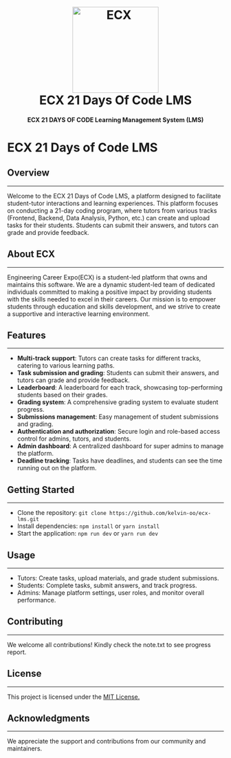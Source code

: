 <h1 align="center">
  <br>
  <a href="https://www.engcareerexpo.com"><img src="https://www.engcareerexpo.com/ecx.svg" alt="ECX" width="200"></a>
  <br>
 ECX 21 Days Of Code LMS
  <br>
</h1>

<h4 align="center">ECX 21 DAYS OF CODE Learning Management System (LMS)</h4>

# ECX 21 Days of Code LMS

## Overview

---

Welcome to the ECX 21 Days of Code LMS, a platform designed to facilitate student-tutor interactions and learning experiences. This platform focuses on conducting a 21-day coding program, where tutors from various tracks (Frontend, Backend, Data Analysis, Python, etc.) can create and upload tasks for their students. Students can submit their answers, and tutors can grade and provide feedback.

## About ECX

---

Engineering Career Expo(ECX) is a student-led platform that owns and maintains this software. We are a dynamic student-led team of dedicated individuals committed to making a positive impact by providing students with the skills needed to excel in their careers. Our mission is to empower students through education and skills development, and we strive to create a supportive and interactive learning environment.

## Features

---

- **Multi-track support**: Tutors can create tasks for different tracks, catering to various learning paths.
- **Task submission and grading**: Students can submit their answers, and tutors can grade and provide feedback.
- **Leaderboard**: A leaderboard for each track, showcasing top-performing students based on their grades.
- **Grading system**: A comprehensive grading system to evaluate student progress.
- **Submissions management**: Easy management of student submissions and grading.
- **Authentication and authorization**: Secure login and role-based access control for admins, tutors, and students.
- **Admin dashboard**: A centralized dashboard for super admins to manage the platform.
- **Deadline tracking**: Tasks have deadlines, and students can see the time running out on the platform.

## Getting Started

---

- Clone the repository: `git clone https://github.com/kelvin-oo/ecx-lms.git`
- Install dependencies: `npm install` or `yarn install`
- Start the application: `npm run dev` or `yarn run dev`

## Usage

---

- Tutors: Create tasks, upload materials, and grade student submissions.
- Students: Complete tasks, submit answers, and track progress.
- Admins: Manage platform settings, user roles, and monitor overall performance.

## Contributing

---

We welcome all contributions! Kindly check the note.txt to see progress report.

## License

---

This project is licensed under the <a href="https://opensource.org/license/MIT">MIT License.</a>

## Acknowledgments

---

We appreciate the support and contributions from our community and maintainers.
